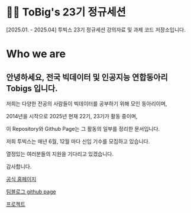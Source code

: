 # 🐻‍❄️ ToBig's 23기 정규세션

[2025.01. - 2025.04] 투빅스 23기 정규세션 강의자료 및 과제 코드 저장소입니다.

# Who we are

## 안녕하세요, 전국 빅데이터 및 인공지능 연합동아리 **Tobigs** 입니다.

저희는 다양한 전공의 사람들이 빅데이터를 공부하기 위해 모인 동아리이며,

2014년을 시작으로 2025년 현재 22기, 23기가 활동 중이며,

이 Repository와 Github Page는 그 활동의 일부를 정리한 문서입니다.

저희 투빅스는 매년 6월, 12월 마다 신입 기수를 모집하고 있습니다.

열정있는 여러분들의 지원을 기다리고 있겠습니다.

감사합니다.

[공식 홈페이지](http://www.datamarket.kr/xe/page_QEhq64)

[팀블로그 github page](https://tobigs-datamarket.github.io/)

[프로젝트](http://www.datamarket.kr/xe/board_pdzw77)
